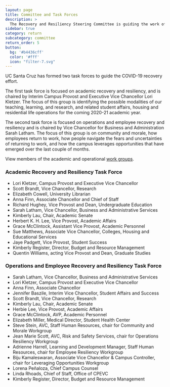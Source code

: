 ```yaml
---
layout: page
title: Committee and Task Forces
description: >
  The Recovery and Resiliency Steering Committee is guiding the work of two task forces.
sidebar: true
category: return
subcategory: committee
return_order: 5
button:
  bg: '#b4436cff'
  color: '#fff'
  icon: "filter-7.svg"
---
```


UC Santa Cruz has formed two task forces to guide the COVID-19 recovery effort.

The first task force is focused on academic recovery and resiliency, and is chaired by Interim Campus Provost and Executive Vice Chancellor Lori Kletzer. The focus of this group is identifying the possible modalities of our teaching, learning, and research, and related student affairs, housing and residential life operations for the coming 2020-21 academic year.

The second task force is focused on operations and employee recovery and resiliency and is chaired by Vice Chancellor for Business and Administration Sarah Latham. The focus of this group is on community and morale, how employees return to work, how people navigate the fears and uncertainties of returning to work, and how the campus leverages opportunities that have emerged over the last couple of months.

View members of the academic and operational [work groups](/returning-to-campus/committees/subcommittees/).

### Academic Recovery and Resiliency Task Force

* Lori Kletzer, Campus Provost and Executive Vice Chancellor
* Scott Brandt, Vice Chancellor, Research
* Elizabeth Cowell, University Librarian
* Anna Finn, Associate Chancellor and Chief of Staff
* Richard Hughey, Vice Provost and Dean, Undergraduate Education
* Sarah Latham, Vice Chancellor, Business and Administrative Services
* Kimberly Lau, Chair, Academic Senate
* Herbert K. H. Lee, Vice Provost, Academic Affairs
* Grace McClintock, Assistant Vice Provost, Academic Personnel
* Sue Matthews, Associate Vice Chancellor, Colleges, Housing and Educational Services
* Jaye Padgett, Vice Provost, Student Success
* Kimberly Register, Director, Budget and Resource Management
* Quentin Williams, acting Vice Provost and Dean, Graduate Studies

### Operations and Employee Recovery and Resiliency Task Force 

* Sarah Latham, Vice Chancellor, Business and Administrative Services
* Lori Kletzer, Campus Provost and Executive Vice Chancellor
* Anna Finn, Associate Chancellor
* Jennifer Baszile, Interim Vice Chancellor, Student Affairs and Success
* Scott Brandt, Vice Chancellor, Research
* Kimberly Lau, Chair, Academic Senate
* Herbie Lee, Vice Provost, Academic Affairs
* Grace McClintock, AVP, Academic Personnel
* Elizabeth Miller, Medical Director, Student Health Center
* Steve Stein, AVC, Staff Human Resources, chair for Community and Morale Workgroup
* Jean Marie Scott, AVC, Risk and Safety Services, chair for Operations Resiliency Workgroup
* Adrienne Harrell, Learning and Development Manager, Staff Human Resources, chair for Employee Resiliency Workgroup 
* Biju Kamaleswaran, Associate Vice Chancellor & Campus Controller, chair for Leveraging Opportunities Workgroup
* Lorena Peñaloza, Chief Campus Counsel
* Linda Rhoads, Chief of Staff, Office of CPEVC
* Kimberly Register, Director, Budget and Resource Management
